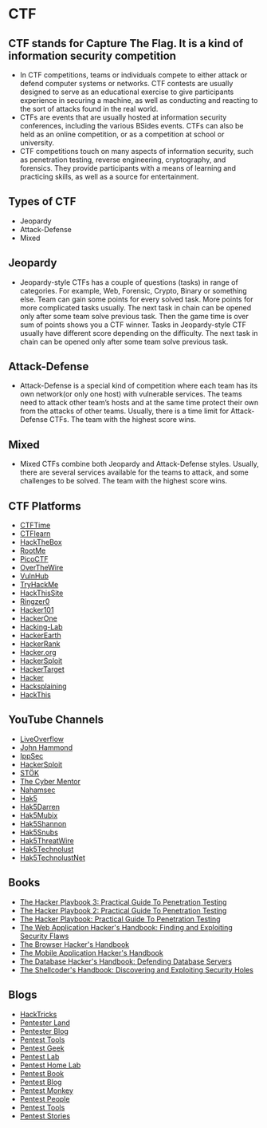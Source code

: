 # CTF

## CTF stands for Capture The Flag. It is a kind of information security competition

- In CTF competitions, teams or individuals compete to either attack or defend computer systems or networks. CTF contests are usually designed to serve as an educational exercise to give participants experience in securing a machine, as well as conducting and reacting to the sort of attacks found in the real world.
- CTFs are events that are usually hosted at information security conferences, including the various BSides events. CTFs can also be held as an online competition, or as a competition at school or university.
- CTF competitions touch on many aspects of information security, such as penetration testing, reverse engineering, cryptography, and forensics. They provide participants with a means of learning and practicing skills, as well as a source for entertainment.

## Types of CTF

- Jeopardy
- Attack-Defense
- Mixed

## Jeopardy

- Jeopardy-style CTFs has a couple of questions (tasks) in range of categories. For example, Web, Forensic, Crypto, Binary or something else. Team can gain some points for every solved task. More points for more complicated tasks usually. The next task in chain can be opened only after some team solve previous task. Then the game time is over sum of points shows you a CTF winner. Tasks in Jeopardy-style CTF usually have different score depending on the difficulty. The next task in chain can be opened only after some team solve previous task.

## Attack-Defense

- Attack-Defense is a special kind of competition where each team has its own network(or only one host) with vulnerable services. The teams need to attack other team’s hosts and at the same time protect their own from the attacks of other teams. Usually, there is a time limit for Attack-Defense CTFs. The team with the highest score wins.

## Mixed

- Mixed CTFs combine both Jeopardy and Attack-Defense styles. Usually, there are several services available for the teams to attack, and some challenges to be solved. The team with the highest score wins.

## CTF Platforms

- [CTFTime](https://ctftime.org/)
- [CTFlearn](https://ctflearn.com/)
- [HackTheBox](https://www.hackthebox.eu/)
- [RootMe](https://www.root-me.org/)
- [PicoCTF](https://picoctf.com/)
- [OverTheWire](https://overthewire.org/wargames/)
- [VulnHub](https://www.vulnhub.com/)
- [TryHackMe](https://tryhackme.com/)
- [HackThisSite](https://www.hackthissite.org/)
- [Ringzer0](https://ringzer0ctf.com/)
- [Hacker101](https://ctf.hacker101.com/)
- [HackerOne](https://www.hackerone.com/)
- [Hacking-Lab](https://www.hacking-lab.com/index.html)
- [HackerEarth](https://www.hackerearth.com/)
- [HackerRank](https://www.hackerrank.com/)
- [Hacker.org](https://www.hacker.org/)
- [HackerSploit](https://hackersploit.org/)
- [HackerTarget](https://hackertarget.com/)
- [Hacker](https://www.hacker101.com/)
- [Hacksplaining](https://www.hacksplaining.com/)
- [HackThis](https://www.hackthis.co.uk/)

## YouTube Channels

- [LiveOverflow](https://www.youtube.com/channel/UClcE-kVhqyiHCcjYwcpfj9w)
- [John Hammond](https://www.youtube.com/channel/UCVeW9qkBjo3zosnqUbG7CFw)
- [IppSec](https://www.youtube.com/channel/UCa6eh7gCkpPo5XXUDfygQQA)
- [HackerSploit](https://www.youtube.com/channel/UC0ZTPkdxlAKf-V33tqXwi3Q)
- [STÖK](https://www.youtube.com/channel/UCQN2DsjnYH60SFBIA6IkNwg)
- [The Cyber Mentor](https://www.youtube.com/channel/UC0ArlFuFYMpEewyRBzdLHiw)
- [Nahamsec](https://www.youtube.com/channel/UCCZDt7MuC3Hzs6IH4xODLBw)
- [Hak5](https://www.youtube.com/channel/UC3s0BtrBJpwNDaflRSoiieQ)
- [Hak5Darren](https://www.youtube.com/channel/UCNHWs2j7TtGTbqdiwZ14IBQ)
- [Hak5Mubix](https://www.youtube.com/channel/UCJ1-Nos1XFTfvJ3T_3Y8l5Q)
- [Hak5Shannon](https://www.youtube.com/channel/UC3s0BtrBJpwNDaflRSoiieQ)
- [Hak5Snubs](https://www.youtube.com/channel/UCn7J4Xx31PwW4krl9NFU7rw)
- [Hak5ThreatWire](https://www.youtube.com/channel/UCegeOSHqLzbUtxxjJg2T9vg)
- [Hak5Technolust](https://www.youtube.com/channel/UCNHWs2j7TtGTbqdiwZ14IBQ)
- [Hak5TechnolustNet](https://www.youtube.com/channel/UCNHWs2j7TtGTbqdiwZ14IBQ)

## Books

- [The Hacker Playbook 3: Practical Guide To Penetration Testing](https://www.amazon.in/Hacker-Playbook-Practical-Penetration-Testing/dp/1980901759)
- [The Hacker Playbook 2: Practical Guide To Penetration Testing](https://www.amazon.in/Hacker-Playbook-Practical-Penetration-Testing/dp/1512214566)
- [The Hacker Playbook: Practical Guide To Penetration Testing](https://www.amazon.in/Hacker-Playbook-Practical-Penetration-Testing/dp/1494932636)
- [The Web Application Hacker's Handbook: Finding and Exploiting Security Flaws](https://www.amazon.in/Web-Application-Hackers-Handbook-Exploiting/dp/8126568775)
- [The Browser Hacker's Handbook](https://www.amazon.in/Browser-Hackers-Handbook-Wade-Alcorn/dp/1118662091)
- [The Mobile Application Hacker's Handbook](https://www.amazon.in/Mobile-Application-Hackers-Handbook-Allan/dp/1118958500)
- [The Database Hacker's Handbook: Defending Database Servers](https://www.amazon.in/Database-Hackers-Handbook-Defending-Servers/dp/8126528773)
- [The Shellcoder's Handbook: Discovering and Exploiting Security Holes](https://www.amazon.in/Shellcoders-Handbook-Discovering-Exploiting-Security/dp/8126528773)

## Blogs

- [HackTricks](https://book.hacktricks.xyz/)
- [Pentester Land](https://pentester.land/)
- [Pentester Blog](https://pentester.blog/)
- [Pentest Tools](https://pentest-tools.com/blog/)
- [Pentest Geek](https://www.pentestgeek.com/)
- [Pentest Lab](https://pentestlab.blog/)
- [Pentest Home Lab](https://pentestlab.blog/2012/12/24/pentest-home-lab/)
- [Pentest Book](https://pentestbook.six2dez.com/)
- [Pentest Blog](https://pentest.blog/)
- [Pentest Monkey](https://pentestmonkey.net/)
- [Pentest People](https://www.pentestpeople.com/blog/)
- [Pentest Tools](https://pentest-tools.com/blog/)
- [Pentest Stories](https://penteststories.com/)
